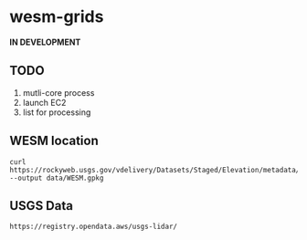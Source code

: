 # wesm-grids

**IN DEVELOPMENT**

## TODO

1. mutli-core process
1. launch EC2
1. list for processing

## WESM location

```
curl https://rockyweb.usgs.gov/vdelivery/Datasets/Staged/Elevation/metadata/WESM.gpkg --output data/WESM.gpkg
```

## USGS Data

```
https://registry.opendata.aws/usgs-lidar/
```

